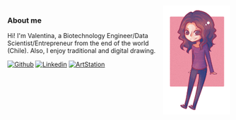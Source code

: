 <img width="30%" align="right" alt="Github" src="avatar_vbfrenke.png" />

### About me

Hi! I'm Valentina, a Biotechnology Engineer/Data Scientist/Entrepreneur from the end of the world (Chile). Also, I enjoy traditional and digital drawing.

[![Github](https://img.shields.io/badge/-Github-9c2d4e?style=flat&logo=Github&logoColor=white)](https://github.com/vbfrenkel)
[![Linkedin](https://img.shields.io/badge/-LinkedIn-9c2d4e?style=flat&logo=Linkedin&logoColor=white)](https://www.linkedin.com/in/valentina-frenkel/)
[![ArtStation](https://img.shields.io/badge/-Artstation-9c2d4e?style=flat&logo=Artstation&logoColor=white)](https://valen-art.artstation.com/)


